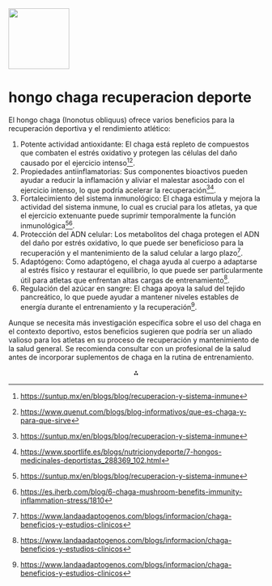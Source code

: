 <img src="https://r2cdn.perplexity.ai/pplx-full-logo-primary-dark%402x.png" class="logo" width="120"/>

# hongo chaga recuperacion deporte

El hongo chaga (Inonotus obliquus) ofrece varios beneficios para la recuperación deportiva y el rendimiento atlético:

1. Potente actividad antioxidante: El chaga está repleto de compuestos que combaten el estrés oxidativo y protegen las células del daño causado por el ejercicio intenso[^1][^6].
2. Propiedades antiinflamatorias: Sus componentes bioactivos pueden ayudar a reducir la inflamación y aliviar el malestar asociado con el ejercicio intenso, lo que podría acelerar la recuperación[^1][^4].
3. Fortalecimiento del sistema inmunológico: El chaga estimula y mejora la actividad del sistema inmune, lo cual es crucial para los atletas, ya que el ejercicio extenuante puede suprimir temporalmente la función inmunológica[^1][^7].
4. Protección del ADN celular: Los metabolitos del chaga protegen el ADN del daño por estrés oxidativo, lo que puede ser beneficioso para la recuperación y el mantenimiento de la salud celular a largo plazo[^3].
5. Adaptógeno: Como adaptógeno, el chaga ayuda al cuerpo a adaptarse al estrés físico y restaurar el equilibrio, lo que puede ser particularmente útil para atletas que enfrentan altas cargas de entrenamiento[^3].
6. Regulación del azúcar en sangre: El chaga apoya la salud del tejido pancreático, lo que puede ayudar a mantener niveles estables de energía durante el entrenamiento y la recuperación[^3].

Aunque se necesita más investigación específica sobre el uso del chaga en el contexto deportivo, estos beneficios sugieren que podría ser un aliado valioso para los atletas en su proceso de recuperación y mantenimiento de la salud general. Se recomienda consultar con un profesional de la salud antes de incorporar suplementos de chaga en la rutina de entrenamiento.

<div style="text-align: center">⁂</div>

[^1]: https://suntup.mx/en/blogs/blog/recuperacion-y-sistema-inmune

[^2]: https://hifasdaterra.com/blog/capsulas-de-reishi-y-cordyceps-para-modular-el-sobreentrenamiento-de-atleta/

[^3]: https://www.landaadaptogenos.com/blogs/informacion/chaga-beneficios-y-estudios-clinicos

[^4]: https://www.sportlife.es/blogs/nutricionydeporte/7-hongos-medicinales-deportistas_288369_102.html

[^5]: https://dutchmicrodosing.es/blog/como-pueden-los-hongos-medicinales-ayudar-a-su-entrenamiento/

[^6]: https://www.quenut.com/blogs/blog-informativos/que-es-chaga-y-para-que-sirve

[^7]: https://es.iherb.com/blog/6-chaga-mushroom-benefits-immunity-inflammation-stress/1810

[^8]: https://alternatur.es/complementos-alimenticios/together-health-hongo-chaga-organico-60-capsulas-vegetales

